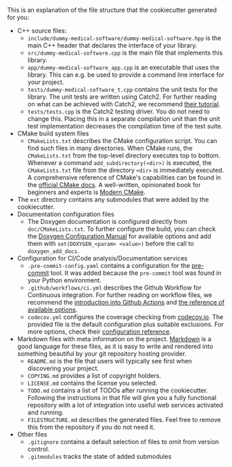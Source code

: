 This is an explanation of the file structure that the cookiecutter
generated for you:

* C++ source files:
  * `include/dummy-medical-software/dummy-medical-software.hpp` is the main
    C++ header that declares the interface of your library.
  * `src/dummy-medical-software.cpp` is the main file that implements this library.
  * `app/dummy-medical-software_app.cpp` is an executable that uses the library.
    This can e.g. be used to provide a command line interface for your project.
  * `tests/dummy-medical-software_t.cpp` contains the unit tests for the library.
    The unit tests are written using Catch2. For further reading on what can be achieved
    with Catch2, we recommend [their tutorial](https://github.com/catchorg/Catch2/blob/devel/docs/tutorial.md).
  * `tests/tests.cpp` is the Catch2 testing driver. You do not need to change
    this. Placing this in a separate compilation unit than the unit test
    implementation decreases the compilation time of the test suite.
* CMake build system files
  * `CMakeLists.txt` describes the CMake configuration script. You can find such files
    in many directories. When CMake runs, the `CMakeLists.txt` from the top-level directory
    executes top to bottom. Whenever a command `add_subdirectory(<dir>)` is executed,
    the `CMakeLists.txt` file from the directory `<dir>` is immediately executed. A comprehensive
    reference of CMake's capabilities can be found in the [official CMake docs](https://cmake.org/documentation/).
    A well-written, opinionated book for beginners and experts is [Modern CMake](https://cliutils.gitlab.io/modern-cmake/).
* The `ext` directory contains any submodules that were added by the cookiecutter.
* Documentation configuration files
  * The Doxygen documentation is configured directly from `doc/CMakeLists.txt`.
    To further configure the build, you can check the [Doxygen Configuration Manual](https://www.doxygen.nl/manual/config.html)
    for available options and add them with `set(DOXYGEN_<param> <value>)` before
    the call to `doxygen_add_docs`.
* Configuration for CI/Code analysis/Documentation services
  * `.pre-commit-config.yaml` contains a configuration for the [pre-commit](https://pre-commit.com/)
    tool. It was added because the `pre-commit` tool was found in your Python environment.
  * `.github/workflows/ci.yml` describes the Github Workflow for Continuous
    integration. For further reading on workflow files, we recommend the
    [introduction into Github Actions](https://docs.github.com/en/free-pro-team@latest/actions/learn-github-actions/introduction-to-github-actions)
    and [the reference of available options](https://docs.github.com/en/free-pro-team@latest/actions/reference/workflow-syntax-for-github-actions).
  * `codecov.yml` configures the coverage checking from [codecov.io](https://codecov.io). The
    provided file is the default configuration plus suitable exclusions. For more options, check
    their [configuration reference](https://docs.codecov.io/docs/codecov-yaml).
* Markdown files with meta information on the project. [Markdown](https://www.markdownguide.org/basic-syntax/) is
  a good language for these files, as it is easy to write and rendered into something beautiful by your git repository
  hosting provider.
  * `README.md` is the file that users will typically see first when discovering your project.
  * `COPYING.md` provides a list of copyright holders.
  * `LICENSE.md` contains the license you selected.
  * `TODO.md` contains a list of TODOs after running the cookiecutter. Following the
    instructions in that file will give you a fully functional repository with a lot
    of integration into useful web services activated and running.
  * `FILESTRUCTURE.md` describes the generated files. Feel free to remove this from the
    repository if you do not need it.
* Other files
  * `.gitignore` contains a default selection of files to omit from version control.
  * `.gitmodules` tracks the state of added submodules
